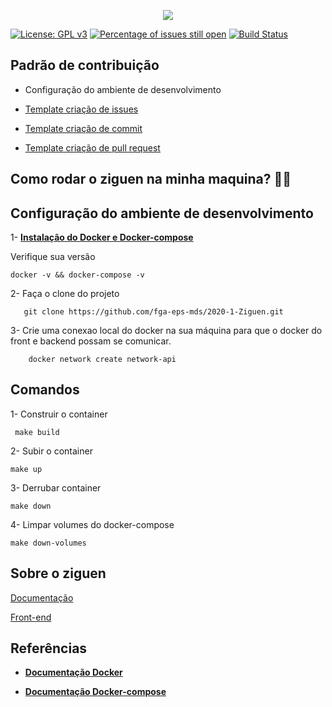 <p align = "center">
  <img src="https://raw.githubusercontent.com/fga-eps-mds/2020-1-Ziguen/develop/docs/imagens/logo.png"/>
</p>

[![License: GPL v3](https://img.shields.io/badge/License-GPL%20v3-blue.svg)](https://www.gnu.org/licenses/gpl-3.0)
[![Percentage of issues still open](http://isitmaintained.com/badge/open/fga-eps-mds/2020-1-Ziguen.svg)](http://isitmaintained.com/project/fga-eps-mds/2020-1-Ziguen "Percentage of issues still open")
[![Build Status](https://travis-ci.com/fga-eps-mds/2020-1-Ziguen.svg?branch=master)](https://travis-ci.com/fga-eps-mds/2020-1-Ziguen)

## Padrão de contribuição
* Configuração do ambiente de desenvolvimento

* [Template criação de issues](https://github.com/fga-eps-mds/2020-1-Ziguen/tree/master/.github/issue_template)

* [Template criação de commit](https://github.com/fga-eps-mds/2020-1-Ziguen/blob/master/.github/commit_template/commit_policy.md)

* [Template criação de pull request](https://github.com/fga-eps-mds/2020-1-Ziguen/blob/master/.github/pull_request_template/pull_request_template.md)

## Como rodar o ziguen na minha maquina? 🤔🤔

## Configuração do ambiente de desenvolvimento


 1- [**Instalação do Docker e Docker-compose**](https://github.com/francisco1code/docs/blob/master/Docker-e-Docker-compose.md)

Verifique sua versão
  
    docker -v && docker-compose -v

2- Faça o clone do projeto

       git clone https://github.com/fga-eps-mds/2020-1-Ziguen.git
       
3- Crie uma conexao local do docker na sua máquina para que o docker do front e backend possam se comunicar.

        docker network create network-api

## Comandos

  1- Construir o container
        
     make build
  2- Subir o container

    make up

  3- Derrubar container
      
    make down
    
  4- Limpar volumes do docker-compose
  
    make down-volumes


## Sobre o ziguen
[Documentação](https://fga-eps-mds.github.io/2020-1-Ziguen/)

[Front-end](https://github.com/fga-eps-mds/2020.1-Ziguen-Front)

## Referências
 * [**Documentação Docker**](https://docs.docker.com/get-docker/)

 * [**Documentação Docker-compose**](https://docs.docker.com/compose/)

